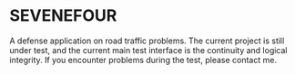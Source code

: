 # SEVENEFOUR
A defense application on road traffic problems. The current project is still under test, and the current main test interface is the continuity and logical integrity. If you encounter problems during the test, please contact me.
